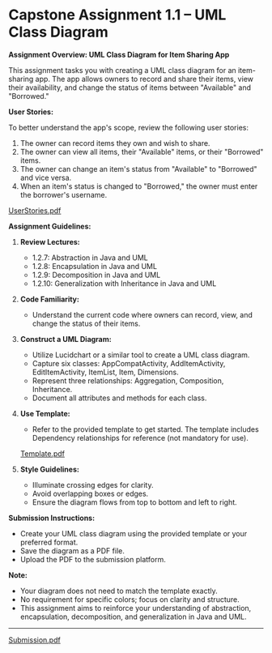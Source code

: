 # Capstone Assignment 1.1 – UML Class Diagram

**Assignment Overview: UML Class Diagram for Item Sharing App**

This assignment tasks you with creating a UML class diagram for an item-sharing app. The app allows owners to record and share their items, view their availability, and change the status of items between "Available" and "Borrowed."

**User Stories:**

To better understand the app's scope, review the following user stories:

1. The owner can record items they own and wish to share.
2. The owner can view all items, their "Available" items, or their "Borrowed" items.
3. The owner can change an item's status from "Available" to "Borrowed" and vice versa.
4. When an item's status is changed to "Borrowed," the owner must enter the borrower's username.

[UserStories.pdf](https://github.com/Daniel-Andarge/Software-Design-and-Architecture-Specialization--University-of-Alberta/blob/main/Course-1-Object-Oriented-Design/Module-2-Object-Oriented-Modeling/Assignments/Capstone-Assignment1.1/UserStories.pdf)

**Assignment Guidelines:**

1. **Review Lectures:**

   - 1.2.7: Abstraction in Java and UML
   - 1.2.8: Encapsulation in Java and UML
   - 1.2.9: Decomposition in Java and UML
   - 1.2.10: Generalization with Inheritance in Java and UML

2. **Code Familiarity:**

   - Understand the current code where owners can record, view, and change the status of their items.

3. **Construct a UML Diagram:**

   - Utilize Lucidchart or a similar tool to create a UML class diagram.
   - Capture six classes: AppCompatActivity, AddItemActivity, EditItemActivity, ItemList, Item, Dimensions.
   - Represent three relationships: Aggregation, Composition, Inheritance.
   - Document all attributes and methods for each class.

4. **Use Template:**

   - Refer to the provided template to get started. The template includes Dependency relationships for reference (not mandatory for use).

   [Template.pdf](https://github.com/Daniel-Andarge/Software-Design-and-Architecture-Specialization--University-of-Alberta/blob/main/Course-1-Object-Oriented-Design/Module-2-Object-Oriented-Modeling/Assignments/Capstone-Assignment1.1/Template.pdf)

5. **Style Guidelines:**
   - Illuminate crossing edges for clarity.
   - Avoid overlapping boxes or edges.
   - Ensure the diagram flows from top to bottom and left to right.

**Submission Instructions:**

- Create your UML class diagram using the provided template or your preferred format.
- Save the diagram as a PDF file.
- Upload the PDF to the submission platform.

**Note:**

- Your diagram does not need to match the template exactly.
- No requirement for specific colors; focus on clarity and structure.
- This assignment aims to reinforce your understanding of abstraction, encapsulation, decomposition, and generalization in Java and UML.

---

[Submission.pdf](https://github.com/Daniel-Andarge/Software-Design-and-Architecture-Specialization--University-of-Alberta/blob/main/Course-1-Object-Oriented-Design/Module-2-Object-Oriented-Modeling/Assignments/Capstone-Assignment1.1/Submission-UML-Class-Diagram.pdf)
